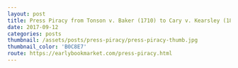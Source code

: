 ```yaml
---
layout: post
title: Press Piracy from Tonson v. Baker (1710) to Cary v. Kearsley (1803)
date: 2017-09-12
categories: posts
thumbnail: /assets/posts/press-piracy/press-piracy-thumb.jpg
thumbnail_color: 'B0C8E7'
route: https://earlybookmarket.com/press-piracy.html
---
```

